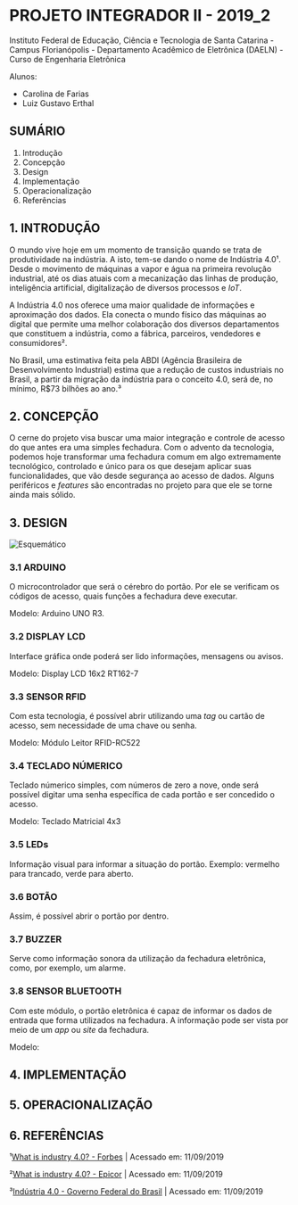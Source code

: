# PROJETO INTEGRADOR II - 2019_2

Instituto Federal de Educação, Ciência e Tecnologia de Santa Catarina - Campus Florianópolis - Departamento Acadêmico de Eletrônica (DAELN) - Curso de Engenharia Eletrônica

Alunos:

* Carolina de Farias
* Luiz Gustavo Erthal
  
## SUMÁRIO

1. Introdução
2. Concepção
3. Design
4. Implementação
5. Operacionalização
6. Referências

## 1. INTRODUÇÃO

O mundo vive hoje em um momento de transição quando se trata de produtividade na indústria. A isto, tem-se dando o nome de Indústria 4.0¹. Desde o movimento de máquinas a vapor e água na primeira revolução industrial, até os dias atuais com a mecanizaçâo das linhas de produção, inteligência artificial, digitalização de diversos processos e _IoT_.

A Indústria 4.0 nos oferece uma maior qualidade de informações e aproximação dos dados. Ela conecta o mundo físico das máquinas ao digital que permite uma melhor colaboração dos diversos departamentos que constituem a indústria, como a fábrica, parceiros, vendedores e consumidores².

No Brasil, uma estimativa feita pela ABDI (Agência Brasileira de Desenvolvimento Industrial) estima que a redução de custos industriais no Brasil, a partir da migração da indústria para o conceito 4.0, será de, no mínimo, R$73 bilhões ao ano.³

## 2. CONCEPÇÃO

O cerne do projeto visa buscar uma maior integração e controle de acesso do que antes era uma simples fechadura. Com o advento da tecnologia, podemos hoje transformar uma fechadura comum em algo extremamente tecnológico, controlado e único para os que desejam aplicar suas funcionalidades, que vão desde segurança ao acesso de dados. Alguns periféricos e _features_ são encontradas no projeto para que ele se torne ainda mais sólido.

## 3. DESIGN

![Esquemático](https://github.com/LPAE/pi2_eng_19_2/blob/master/Carol_Farias_Luiz_Erthal/esquematico.png)


### 3.1 ARDUINO

O microcontrolador que será o cérebro do portão. Por ele se verificam os códigos de acesso, quais funções a fechadura deve executar.

Modelo: Arduino UNO R3.

### 3.2 DISPLAY LCD

Interface gráfica onde poderá ser lido informações, mensagens ou avisos.

Modelo: Display LCD 16x2  RT162-7

### 3.3 SENSOR RFID

Com esta tecnologia, é possível abrir utilizando uma _tag_ ou cartão de acesso, sem necessidade de uma chave ou senha.

Modelo: Módulo Leitor RFID-RC522

### 3.4 TECLADO NÚMERICO

Teclado númerico simples, com números de zero a nove, onde será possível digitar uma senha específica de cada portão e ser concedido o acesso.

Modelo: Teclado Matricial 4x3

### 3.5 LEDs

Informação visual para informar a situação do portão. Exemplo: vermelho para trancado, verde para aberto.

### 3.6 BOTÃO

Assim, é possível abrir o portão por dentro.

### 3.7 BUZZER

Serve como informação sonora da utilização da fechadura eletrônica, como, por exemplo, um alarme.

### 3.8 SENSOR BLUETOOTH

Com este módulo, o portão eletrônica é capaz de informar os dados de entrada que forma utilizados na fechadura. A informação pode ser vista por meio de um _app_ ou _site_ da fechadura.

Modelo:

## 4. IMPLEMENTAÇÃO

## 5. OPERACIONALIZAÇÃO

## 6. REFERÊNCIAS

¹[What is industry 4.0? - Forbes](https://www.forbes.com/sites/bernardmarr/2018/09/02/what-is-industry-4-0-heres-a-super-easy-explanation-for-anyone/#1127c6ff9788) | Acessado em: 11/09/2019

²[What is industry 4.0? - Epicor](https://www.epicor.com/en-ae/resource-center/articles/what-is-industry-4-0/) | Acessado em: 11/09/2019

³[Indústria 4.0 - Governo Federal do Brasil](http://www.industria40.gov.br/) | Acessado em: 11/09/2019
